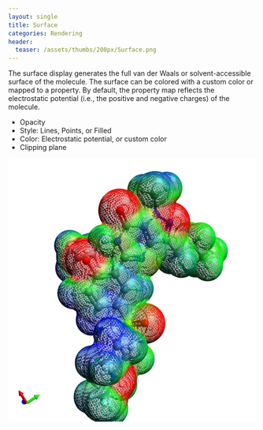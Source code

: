 ```yaml
---
layout: single
title: Surface
categories: Rendering
header:
  teaser: /assets/thumbs/200px/Surface.png
---
```




The surface display generates the full van der Waals or solvent-accessible surface of the molecule. The surface can be colored with a custom color or mapped to a property. By default, the property map reflects the electrostatic potential (i.e., the positive and negative charges) of the molecule.



-   Opacity
-   Style: Lines, Points, or Filled
-   Color: Electrostatic potential, or custom color
-   Clipping plane



![](/images/Surface.png)



